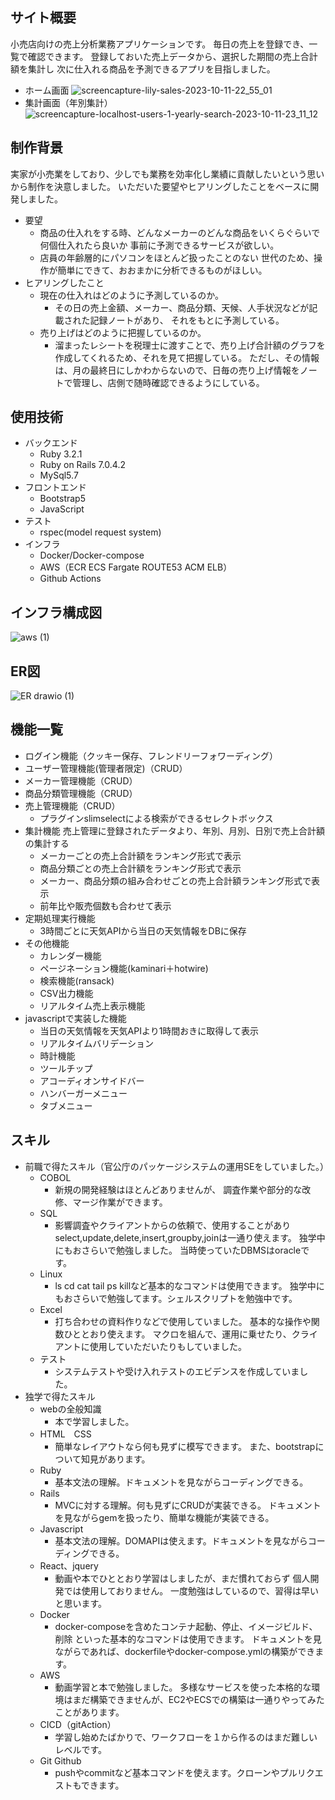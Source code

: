 ## サイト概要
小売店向けの売上分析業務アプリケーションです。
毎日の売上を登録でき、一覧で確認できます。
登録しておいた売上データから、選択した期間の売上合計額を集計し
次に仕入れる商品を予測できるアプリを目指しました。
* ホーム画面
![screencapture-lily-sales-2023-10-11-22_55_01](https://github.com/misaku54/uriage_app/assets/123493228/95b0a91e-a9c4-42f6-98c1-30b6878332de)
* 集計画面（年別集計）
![screencapture-localhost-users-1-yearly-search-2023-10-11-23_11_12](https://github.com/misaku54/uriage_app/assets/123493228/75907f33-db1b-41de-a447-276b231e8c33)

## 制作背景
実家が小売業をしており、少しでも業務を効率化し業績に貢献したいという思いから制作を決意しました。
いただいた要望やヒアリングしたことをベースに開発しました。
* 要望
  * 商品の仕入れをする時、どんなメーカーのどんな商品をいくらぐらいで何個仕入れたら良いか
    事前に予測できるサービスが欲しい。
  * 店員の年齢層的にパソコンをほとんど扱ったことのない
    世代のため、操作が簡単にできて、おおまかに分析できるものがほしい。
* ヒアリングしたこと
  * 現在の仕入れはどのように予測しているのか。
    * その日の売上金額、メーカー、商品分類、天候、人手状況などが記載された記録ノートがあり、
      それをもとに予測している。
  * 売り上げはどのように把握しているのか。
    * 溜まったレシートを税理士に渡すことで、売り上げ合計額のグラフを作成してくれるため、それを見て把握している。
      ただし、その情報は、月の最終日にしかわからないので、日毎の売り上げ情報をノートで管理し、店側で随時確認できるようにしている。
## 使用技術
* バックエンド
  * Ruby 3.2.1
  * Ruby on Rails 7.0.4.2
  * MySql5.7
* フロントエンド
  * Bootstrap5
  * JavaScript
* テスト
  * rspec(model request system)
* インフラ
  * Docker/Docker-compose
  * AWS（ECR ECS Fargate ROUTE53 ACM ELB）
  * Github Actions  

## インフラ構成図
![aws (1)](https://github.com/misaku54/uriage_app/assets/123493228/2347a9c4-cbce-4857-ae78-f149526bfe7c)
## ER図
![ER drawio (1)](https://github.com/misaku54/uriage_app/assets/123493228/3665dedc-7364-4008-a488-739106d6f175)
## 機能一覧
* ログイン機能（クッキー保存、フレンドリーフォワーディング）
* ユーザー管理機能(管理者限定)（CRUD）
* メーカー管理機能（CRUD）
* 商品分類管理機能（CRUD）
* 売上管理機能（CRUD）
  * プラグインslimselectによる検索ができるセレクトボックス
* 集計機能
  売上管理に登録されたデータより、年別、月別、日別で売上合計額の集計する
  * メーカーごとの売上合計額をランキング形式で表示
  * 商品分類ごとの売上合計額をランキング形式で表示
  * メーカー、商品分類の組み合わせごとの売上合計額ランキング形式で表示
  * 前年比や販売個数も合わせて表示
* 定期処理実行機能
  * 3時間ごとに天気APIから当日の天気情報をDBに保存
* その他機能
  * カレンダー機能
  * ページネーション機能(kaminari＋hotwire)
  * 検索機能(ransack)
  * CSV出力機能
  * リアルタイム売上表示機能
* javascriptで実装した機能
  * 当日の天気情報を天気APIより1時間おきに取得して表示
  * リアルタイムバリデーション
  * 時計機能
  * ツールチップ
  * アコーディオンサイドバー
  * ハンバーガーメニュー
  * タブメニュー


## スキル
* 前職で得たスキル（官公庁のパッケージシステムの運用SEをしていました。）
  * COBOL
    * 新規の開発経験はほとんどありませんが、
    調査作業や部分的な改修、マージ作業ができます。
  * SQL
    * 影響調査やクライアントからの依頼で、使用することがあり
    select,update,delete,insert,groupby,joinは一通り使えます。
    独学中にもおさらいで勉強しました。
    当時使っていたDBMSはoracleです。
  * Linux
    * ls cd cat tail ps killなど基本的なコマンドは使用できます。
    独学中にもおさらいで勉強してます。シェルスクリプトを勉強中です。
  * Excel
    * 打ち合わせの資料作りなどで使用していました。
    基本的な操作や関数ひととおり使えます。
    マクロを組んで、運用に乗せたり、クライアントに使用していただいたりもしていました。
  * テスト
    * システムテストや受け入れテストのエビデンスを作成していました。
* 独学で得たスキル
  * webの全般知識
    * 本で学習しました。
  * HTML　CSS
    * 簡単なレイアウトなら何も見ずに模写できます。
    また、bootstrapについて知見があります。
  * Ruby
    * 基本文法の理解。ドキュメントを見ながらコーディングできる。
  * Rails
    * MVCに対する理解。何も見ずにCRUDが実装できる。
    ドキュメントを見ながらgemを扱ったり、簡単な機能が実装できる。
  * Javascript
    * 基本文法の理解。DOMAPIは使えます。ドキュメントを見ながらコーディングできる。
  * React、jquery
    * 動画や本でひととおり学習はしましたが、まだ慣れておらず
    個人開発では使用しておりません。
    一度勉強はしているので、習得は早いと思います。
  * Docker
    * docker-composeを含めたコンテナ起動、停止、イメージビルド、削除
    といった基本的なコマンドは使用できます。
    ドキュメントを見ながらであれば、dockerfileやdocker-compose.ymlの構築ができます。
  * AWS
    * 動画学習と本で勉強しました。
    多様なサービスを使った本格的な環境はまだ構築できませんが、EC2やECSでの構築は一通りやってみたことがあります。
  * CICD（gitAction）
    * 学習し始めたばかりで、ワークフローを１から作るのはまだ難しいレベルです。
  * Git Github
    * pushやcommitなど基本コマンドを使えます。クローンやプルリクエストもできます。
